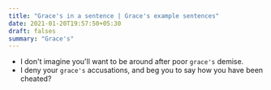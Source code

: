 ```yaml
---
title: "Grace's in a sentence | Grace's example sentences"
date: 2021-01-20T19:57:50+05:30
draft: falses
summary: "Grace's"
---
```

- I don't imagine you'll want to be around after poor `grace's` demise.
- I deny your `grace's` accusations, and beg you to say how you have been cheated?
                 
